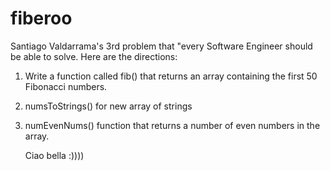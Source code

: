 # fiberoo
Santiago Valdarrama's 3rd problem that "every Software Engineer should be able to solve. Here are the directions:
1) Write a function called fib() that returns an array containing the first 50 Fibonacci numbers.
2) numsToStrings() for new array of strings
3) numEvenNums() function that returns a number of even numbers in the array.

   Ciao bella :))))
